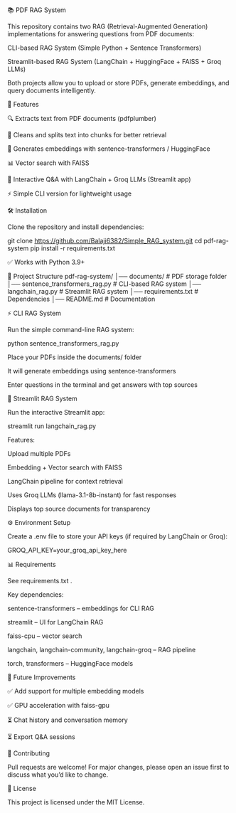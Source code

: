 📚 PDF RAG System

This repository contains two RAG (Retrieval-Augmented Generation) implementations for answering questions from PDF documents:

CLI-based RAG System (Simple Python + Sentence Transformers)

Streamlit-based RAG System (LangChain + HuggingFace + FAISS + Groq LLMs)

Both projects allow you to upload or store PDFs, generate embeddings, and query documents intelligently.

🚀 Features

🔍 Extracts text from PDF documents (pdfplumber)

📑 Cleans and splits text into chunks for better retrieval

🧠 Generates embeddings with sentence-transformers / HuggingFace

📊 Vector search with FAISS

💬 Interactive Q&A with LangChain + Groq LLMs (Streamlit app)

⚡ Simple CLI version for lightweight usage

🛠 Installation

Clone the repository and install dependencies:

git clone https://github.com/Balaji6382/Simple_RAG_system.git
cd pdf-rag-system
pip install -r requirements.txt


✅ Works with Python 3.9+

📂 Project Structure
pdf-rag-system/
│── documents/              # PDF storage folder
│── sentence_transformers_rag.py              # CLI-based RAG system
│── langchain_rag.py        # Streamlit RAG system
│── requirements.txt        # Dependencies
│── README.md               # Documentation

⚡ CLI RAG System

Run the simple command-line RAG system:

python sentence_transformers_rag.py


Place your PDFs inside the documents/ folder

It will generate embeddings using sentence-transformers

Enter questions in the terminal and get answers with top sources

🎨 Streamlit RAG System

Run the interactive Streamlit app:

streamlit run langchain_rag.py 

Features:

Upload multiple PDFs

Embedding + Vector search with FAISS

LangChain pipeline for context retrieval

Uses Groq LLMs (llama-3.1-8b-instant) for fast responses

Displays top source documents for transparency

⚙️ Environment Setup

Create a .env file to store your API keys (if required by LangChain or Groq):

GROQ_API_KEY=your_groq_api_key_here

📊 Requirements

See requirements.txt
.

Key dependencies:

sentence-transformers – embeddings for CLI RAG

streamlit – UI for LangChain RAG

faiss-cpu – vector search

langchain, langchain-community, langchain-groq – RAG pipeline

torch, transformers – HuggingFace models

📌 Future Improvements

✅ Add support for multiple embedding models

✅ GPU acceleration with faiss-gpu

⏳ Chat history and conversation memory

⏳ Export Q&A sessions

🤝 Contributing

Pull requests are welcome! For major changes, please open an issue first to discuss what you’d like to change.

📜 License

This project is licensed under the MIT License.

